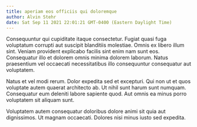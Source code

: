 ```yaml
---
title: aperiam eos officiis qui doloremque
author: Alvin Stehr
date: Sat Sep 11 2021 22:01:21 GMT-0400 (Eastern Daylight Time)
---
```

Consequuntur qui cupiditate itaque consectetur. Fugiat quasi fuga voluptatum corrupti aut suscipit blanditiis molestiae. Omnis ex libero illum sint. Veniam provident explicabo facilis sint enim nam sunt eos. Consequatur illo et dolorem omnis minima dolorem laborum. Natus praesentium vel occaecati necessitatibus illo consequuntur consequatur aut voluptatem.

 Natus et vel modi rerum. Dolor expedita sed et excepturi. Qui non ut et quos voluptate autem quaerat architecto ab. Ut nihil sunt harum sunt numquam. Consequatur eum deleniti labore sapiente quod. Aut omnis ea minus porro voluptatem sit aliquam sunt.

 Voluptatem autem consequatur doloribus dolore animi sit quia aut dignissimos. Ut magnam occaecati. Dolores nisi minus iusto sed expedita.